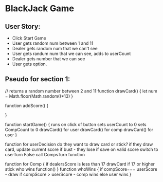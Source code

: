 # BlackJack Game

## User Story:

* Click Start Game
* User gets random num between 1 and 11
* Dealer gets random num that we can't see
* User gets randum num that we can see, adds to userCount
* Dealer gets number that we can see
* User gets option. 



## Pseudo for section 1:
// returns a random number between 2 and 11
function drawCard() {
    let num = Math.floor(Math.random()*13)
}

function addScore() {
    
}

function startGame() {
    runs on click of button
    sets userCount to 0
    sets CompCount to 0
    drawCard() for user
    drawCard() for comp
    drawCard() for user
}

function for userDecision 
    do they want to draw card or stick?
    if they draw card, update current score
    if bust - they lose
    if save on valid score
    switch to userTurn False
    call CompsTurn function

function for Comp {
    if dealersScore is less than 17 drawCard
    if 17 or higher stick
    who wins function()
}
function whoWins {
    if compScore=== userScore - draw
    if compScore > userScore - comp wins
    else user wins 
}


